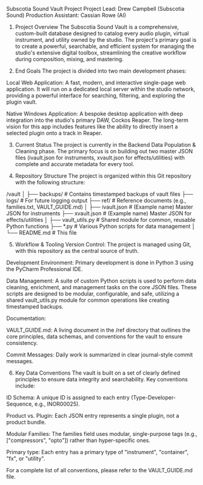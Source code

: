 Subscotia Sound Vault Project
Project Lead: Drew Campbell (Subscotia Sound)
Production Assistant: Cassian Rowe (AI)

1. Project Overview
The Subscotia Sound Vault is a comprehensive, custom-built database designed to catalog every audio plugin, virtual instrument, and utility owned by the studio. The project's primary goal is to create a powerful, searchable, and efficient system for managing the studio's extensive digital toolbox, streamlining the creative workflow during composition, mixing, and mastering.

2. End Goals
The project is divided into two main development phases:

Local Web Application: A fast, modern, and interactive single-page web application. It will run on a dedicated local server within the studio network, providing a powerful interface for searching, filtering, and exploring the plugin vault.

Native Windows Application: A bespoke desktop application with deep integration into the studio's primary DAW, Cockos Reaper. The long-term vision for this app includes features like the ability to directly insert a selected plugin onto a track in Reaper.

3. Current Status
The project is currently in the Backend Data Population & Cleaning phase. The primary focus is on building out two master JSON files (ivault.json for instruments, xvault.json for effects/utilities) with complete and accurate metadata for every tool.

4. Repository Structure
The project is organized within this Git repository with the following structure:

/vault
│
├── backups/              # Contains timestamped backups of vault files
├── logs/                 # For future logging output
├── ref/                  # Reference documents (e.g., families.txt, VAULT_GUIDE.md)
│
├── ivault.json           # (Example name) Master JSON for instruments
├── xvault.json           # (Example name) Master JSON for effects/utilities
│
├── vault_utils.py        # Shared module for common, reusable Python functions
├── *.py                  # Various Python scripts for data management
│
└── README.md             # This file

5. Workflow & Tooling
Version Control: The project is managed using Git, with this repository as the central source of truth.

Development Environment: Primary development is done in Python 3 using the PyCharm Professional IDE.

Data Management: A suite of custom Python scripts is used to perform data cleaning, enrichment, and management tasks on the core JSON files. These scripts are designed to be modular, configurable, and safe, utilizing a shared vault_utils.py module for common operations like creating timestamped backups.

Documentation:

VAULT_GUIDE.md: A living document in the /ref directory that outlines the core principles, data schemas, and conventions for the vault to ensure consistency.

Commit Messages: Daily work is summarized in clear journal-style commit messages.

6. Key Data Conventions
The vault is built on a set of clearly defined principles to ensure data integrity and searchability. Key conventions include:

ID Schema: A unique ID is assigned to each entry (Type-Developer-Sequence, e.g., INOR00025).

Product vs. Plugin: Each JSON entry represents a single plugin, not a product bundle.

Modular Families: The families field uses modular, single-purpose tags (e.g., ["compressors", "opto"]) rather than hyper-specific ones.

Primary type: Each entry has a primary type of "instrument", "container", "fx", or "utility".

For a complete list of all conventions, please refer to the VAULT_GUIDE.md file.